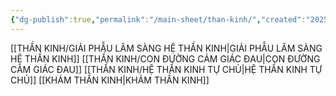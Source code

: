 ```yaml
---
{"dg-publish":true,"permalink":"/main-sheet/than-kinh/","created":"2025-08-25T10:15:52.749+07:00","updated":"2025-09-03T10:25:49.672+07:00"}
---
```



[[THẦN KINH/GIẢI PHẪU LÂM SÀNG HỆ THẦN KINH\|GIẢI PHẪU LÂM SÀNG HỆ THẦN KINH]]
[[THẦN KINH/CON ĐƯỜNG CẢM GIÁC ĐAU\|CON ĐƯỜNG CẢM GIÁC ĐAU]]
[[THẦN KINH/HỆ THẦN KINH TỰ CHỦ\|HỆ THẦN KINH TỰ CHỦ]]
[[KHÁM THẦN KINH\|KHÁM THẦN KINH]]

